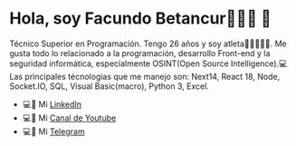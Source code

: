 # Hola, soy Facundo Betancur👨🏻‍💻 👋
Técnico Superior en Programación. Tengo 26 años y soy  atleta💪🏻🏋🏻‍♂️. Me gusta todo lo relacionado a la programación, desarrollo Front-end y la seguridad informática, especialmente OSINT(Open Source Intelligence).💻
Las principales técnologias que me manejo son: Next14, React 18, Node, Socket.IO, SQL, Visual Basic(macro), Python 3, Excel.
- 💻📳 Mi [LinkedIn](https://www.linkedin.com/in/facundo-betancur-33659a124/)
- 💻📳 Mi [Canal de Youtube](https://www.youtube.com/@facundobetancur97/featured)
- 💻📳 Mi [Telegram](https://t.me/redline097)
